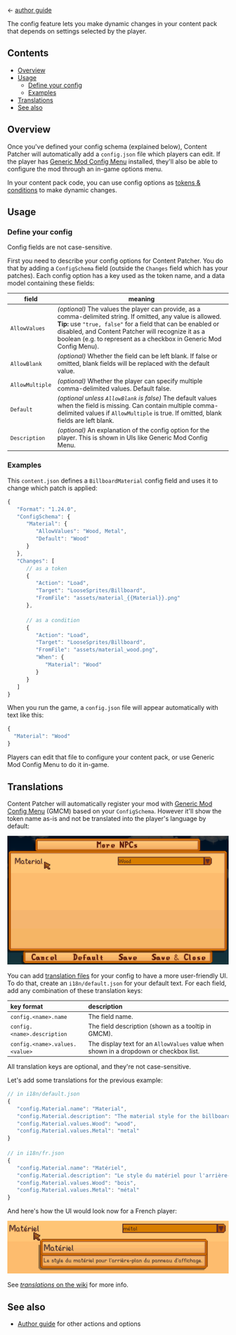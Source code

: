 ﻿← [author guide](../author-guide.md)

The config feature lets you make dynamic changes in your content pack that depends on settings
selected by the player.

## Contents
* [Overview](#overview)
* [Usage](#usage)
  * [Define your config](#define-your-config)
  * [Examples](#examples)
* [Translations](#translations)
* [See also](#see-also)

## Overview
Once you've defined your config schema (explained below), Content Patcher will automatically add
a `config.json` file which players can edit. If the player has [Generic Mod Config
Menu](https://www.nexusmods.com/stardewvalley/mods/5098) installed, they'll also be able to
configure the mod through an in-game options menu.

In your content pack code, you can use config options as [tokens &
conditions](../author-guide.md#tokens) to make dynamic changes.

## Usage
### Define your config
Config fields are not case-sensitive.

First you need to describe your config options for Content Patcher. You do that by adding a
`ConfigSchema` field (outside the `Changes` field which has your patches). Each config option has
a key used as the token name, and a data model containing these fields:

field               | meaning
------------------- | -------
`AllowValues`       | _(optional)_ The values the player can provide, as a comma-delimited string. If omitted, any value is allowed.<br />**Tip:** use `"true, false"` for a field that can be enabled or disabled, and Content Patcher will recognize it as a boolean (e.g. to represent as a checkbox in Generic Mod Config Menu).
`AllowBlank`        | _(optional)_ Whether the field can be left blank. If false or omitted, blank fields will be replaced with the default value.
`AllowMultiple`     | _(optional)_ Whether the player can specify multiple comma-delimited values. Default false.
`Default`           | _(optional unless `AllowBlank` is false)_ The default values when the field is missing. Can contain multiple comma-delimited values if `AllowMultiple` is true. If omitted, blank fields are left blank.
`Description`       | _(optional)_ An explanation of the config option for the player. This is shown in UIs like Generic Mod Config Menu.

### Examples
This `content.json` defines a `BillboardMaterial` config field and uses it to change which patch is
applied:

```js
{
   "Format": "1.24.0",
   "ConfigSchema": {
      "Material": {
         "AllowValues": "Wood, Metal",
         "Default": "Wood"
      }
   },
   "Changes": [
      // as a token
      {
         "Action": "Load",
         "Target": "LooseSprites/Billboard",
         "FromFile": "assets/material_{{Material}}.png"
      },

      // as a condition
      {
         "Action": "Load",
         "Target": "LooseSprites/Billboard",
         "FromFile": "assets/material_wood.png",
         "When": {
            "Material": "Wood"
         }
      }
   ]
}
```

When you run the game, a `config.json` file will appear automatically with text like this:

```js
{
  "Material": "Wood"
}
```

Players can edit that file to configure your content pack, or use Generic Mod Config Menu to do it
in-game.

## Translations
Content Patcher will automatically register your mod with [Generic Mod Config
Menu](https://www.nexusmods.com/stardewvalley/mods/5098) (GMCM) based on your `ConfigSchema`.
However it'll show the token name as-is and not be translated into the player's language by
default:

![](../screenshots/generic-config-menu-untranslated.png)

You can add [translation files](https://stardewvalleywiki.com/Modding:Translations) for your config
to have a more user-friendly UI. To do that, create an `i18n/default.json` for your default text.
For each field, add any combination of these translation keys:

key format                     | description
:----------------------------- | :----------
`config.<name>.name`           | The field name.
`config.<name>.description`    | The field description (shown as a tooltip in GMCM).
`config.<name>.values.<value>` | The display text for an `AllowValues` value when shown in a dropdown or checkbox list.

All translation keys are optional, and they're not case-sensitive.

Let's add some translations for the previous example:

```js
// in i18n/default.json
{
   "config.Material.name": "Material",
   "config.Material.description": "The material style for the billboard background.",
   "config.Material.values.Wood": "wood",
   "config.Material.values.Metal": "metal"
}

// in i18n/fr.json
{
   "config.Material.name": "Matériel",
   "config.Material.description": "Le style du matériel pour l'arrière-plan du panneau d'affichage.",
   "config.Material.values.Wood": "bois",
   "config.Material.values.Metal": "métal"
}
```

And here's how the UI would look now for a French player:

![](../screenshots/generic-config-menu-translated.png)

See [_translations_ on the wiki](https://stardewvalleywiki.com/Modding:Translations) for more info.

## See also
* [Author guide](../author-guide.md) for other actions and options
